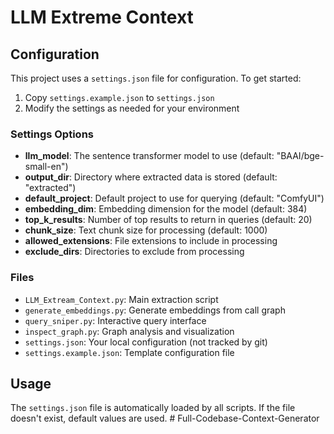 # LLM Extreme Context

## Configuration

This project uses a `settings.json` file for configuration. To get started:

1. Copy `settings.example.json` to `settings.json`
2. Modify the settings as needed for your environment

### Settings Options

- **llm_model**: The sentence transformer model to use (default: "BAAI/bge-small-en")
- **output_dir**: Directory where extracted data is stored (default: "extracted")
- **default_project**: Default project to use for querying (default: "ComfyUI")
- **embedding_dim**: Embedding dimension for the model (default: 384)
- **top_k_results**: Number of top results to return in queries (default: 20)
- **chunk_size**: Text chunk size for processing (default: 1000)
- **allowed_extensions**: File extensions to include in processing
- **exclude_dirs**: Directories to exclude from processing

### Files

- `LLM_Extream_Context.py`: Main extraction script
- `generate_embeddings.py`: Generate embeddings from call graph
- `query_sniper.py`: Interactive query interface
- `inspect_graph.py`: Graph analysis and visualization
- `settings.json`: Your local configuration (not tracked by git)
- `settings.example.json`: Template configuration file

## Usage

The `settings.json` file is automatically loaded by all scripts. If the file doesn't exist, default values are used.
#   F u l l - C o d e b a s e - C o n t e x t - G e n e r a t o r  
 